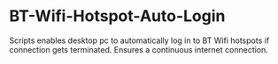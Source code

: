 # BT-Wifi-Hotspot-Auto-Login
Scripts enables desktop pc to automatically log in to BT Wifi hotspots if connection gets terminated. Ensures a continuous internet connection.

